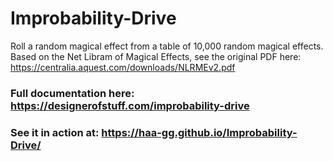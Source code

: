 # Improbability-Drive
Roll a random magical effect from a table of 10,000 random magical effects. Based on the Net Libram of Magical Effects, see the original PDF here: https://centralia.aquest.com/downloads/NLRMEv2.pdf
### Full documentation here: https://designerofstuff.com/improbability-drive
### See it in action at: https://haa-gg.github.io/Improbability-Drive/
